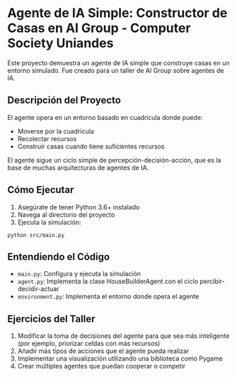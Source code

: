 # Agente de IA Simple: Constructor de Casas en AI Group - Computer Society Uniandes

Este proyecto demuestra un agente de IA simple que construye casas en un entorno simulado. Fue creado para un taller de AI Group sobre agentes de IA.

## Descripción del Proyecto

El agente opera en un entorno basado en cuadrícula donde puede:
- Moverse por la cuadrícula
- Recolectar recursos
- Construir casas cuando tiene suficientes recursos

El agente sigue un ciclo simple de percepción-decisión-acción, que es la base de muchas arquitecturas de agentes de IA.

## Cómo Ejecutar

1. Asegúrate de tener Python 3.6+ instalado
2. Navega al directorio del proyecto
3. Ejecuta la simulación:

```
python src/main.py
```

## Entendiendo el Código

- `main.py`: Configura y ejecuta la simulación
- `agent.py`: Implementa la clase HouseBuilderAgent con el ciclo percibir-decidir-actuar
- `environment.py`: Implementa el entorno donde opera el agente

## Ejercicios del Taller

1. Modificar la toma de decisiones del agente para que sea más inteligente (por ejemplo, priorizar celdas con más recursos)
2. Añadir más tipos de acciones que el agente pueda realizar
3. Implementar una visualización utilizando una biblioteca como Pygame
4. Crear múltiples agentes que puedan cooperar o competir